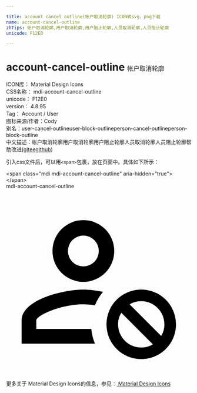 ```yaml
---

title: account cancel outline(帐户取消轮廓) ICON转svg、png下载
name: account-cancel-outline
zhTips: 帐户取消轮廓,用户取消轮廓,用户阻止轮廓,人员取消轮廓,人员阻止轮廓
unicode: F12E0

---
```


# account-cancel-outline  <small style="font-size: 60%;font-weight: 100">帐户取消轮廓</small>


<div class="detail-page">
<p>
<span>
ICON库：
<span class="badge-secondary badge">Material Design Icons</span> 
</span>
<br/>
<span>
CSS名称：
<span class="badge-secondary badge">mdi-account-cancel-outline</span> 
</span>
<br/>
<span>
unicode：
<span class="badge-secondary badge">F12E0</span> 
</span>
<br/>
<span>
version：
<span class="badge-secondary badge">4.8.95</span> 
</span>
<br/>
<span>Tag：
<span class="badge-light badge">Account / User</span>
</span>
<br/>
<span>图标来源/作者：<span class="badge-light badge">Cody</span></span> 
<br/>
<span>别名：<span class="badge-light badge">user-cancel-outline</span><span class="badge-light badge">user-block-outline</span><span class="badge-light badge">person-cancel-outline</span><span class="badge-light badge">person-block-outline</span></span><br/><span class="zh-detail">中文描述：<span class="badge-primary badge">帐户取消轮廓</span><span class="badge-primary badge">用户取消轮廓</span><span class="badge-primary badge">用户阻止轮廓</span><span class="badge-primary badge">人员取消轮廓</span><span class="badge-primary badge">人员阻止轮廓</span><span class="help-link"><span>帮助改进</span>(<a href="https://gitee.com/liuwave/icon-helper/edit/master/json/material/account-cancel-outline.json" target="_blank" rel="noopener noreferrer">gitee</a><a href="https://github.com/liuwave/icon-helper/edit/master/json/material/account-cancel-outline.json" target="_blank" rel="noopener noreferrer">github</a></span>)</span><br/>
</p>
</div>
<div class="alert alert-dark">
  <i class="mdi mdi-account-cancel-outline mdi-48px"></i>
  <i class="mdi mdi-account-cancel-outline mdi-36px"></i>
  <i class="mdi mdi-account-cancel-outline mdi-24px"></i>
  <i class="mdi mdi-account-cancel-outline mdi-18px"></i>
</div>
<div>
  <p>引入css文件后，可以用<code>&lt;span&gt;</code>包裹，放在页面中。具体如下所示：    
  </p>
  <div class="alert alert-primary" style="font-size: 14px">
    &lt;span class="mdi mdi-account-cancel-outline" aria-hidden="true"&gt;&lt;/span&gt;
    <copy-btn content='<span class="mdi mdi-account-cancel-outline" aria-hidden="true"></span>'></copy-btn>
  </div>
  <div class="alert alert-secondary">
    <i class="mdi mdi-account-cancel-outline"
    style="font-size: 24px"
    aria-hidden="true"></i> mdi-account-cancel-outline
    <copy-btn content="mdi-account-cancel-outline" btn-title="复制图标名称"></copy-btn>
  </div>
</div>
<div id="svg" class="svg-wrap">
<svg xmlns="http://www.w3.org/2000/svg" viewBox="0 0 24 24"><path d="M10 4A4 4 0 0 0 6 8A4 4 0 0 0 10 12A4 4 0 0 0 14 8A4 4 0 0 0 10 4M10 6A2 2 0 0 1 12 8A2 2 0 0 1 10 10A2 2 0 0 1 8 8A2 2 0 0 1 10 6M10 13C7.33 13 2 14.33 2 17V20H11.5A6.5 6.5 0 0 1 11.03 18.1H3.9V17C3.9 16.36 7.03 14.9 10 14.9C10.5 14.9 11 14.95 11.5 15.03A6.5 6.5 0 0 1 12.55 13.29C11.61 13.1 10.71 13 10 13M17.5 13C15 13 13 15 13 17.5C13 20 15 22 17.5 22C20 22 22 20 22 17.5C22 15 20 13 17.5 13M17.5 14.5C19.16 14.5 20.5 15.84 20.5 17.5C20.5 18.06 20.35 18.58 20.08 19L16 14.92C16.42 14.65 16.94 14.5 17.5 14.5M14.92 16L19 20.08C18.58 20.35 18.06 20.5 17.5 20.5C15.84 20.5 14.5 19.16 14.5 17.5C14.5 16.94 14.65 16.42 14.92 16Z" /></svg>
</div>
<detail full-name='mdi-account-cancel-outline'></detail>
    
<div><p>更多关于 Material Design Icons的信息，参见：<a target="_blank" href="https://iconhelper.cn/material.html"> Material Design Icons</a>
</p></div>
